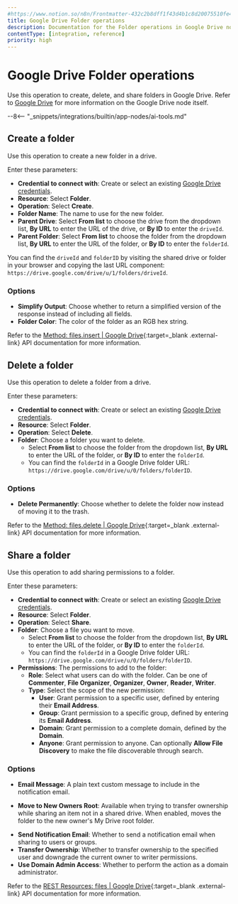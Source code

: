 ```yaml
---
#https://www.notion.so/n8n/Frontmatter-432c2b8dff1f43d4b1c8d20075510fe4
title: Google Drive Folder operations
description: Documentation for the Folder operations in Google Drive node in n8n, a workflow automation platform. Includes details of operations and configuration, and links to examples and credentials information.
contentType: [integration, reference]
priority: high
---
```


# Google Drive Folder operations

Use this operation to create, delete, and share folders in Google Drive. Refer to [Google Drive](/integrations/builtin/app-nodes/n8n-nodes-base.googledrive/index.md) for more information on the Google Drive node itself.

--8<-- "_snippets/integrations/builtin/app-nodes/ai-tools.md"

## Create a folder

Use this operation to create a new folder in a drive.

Enter these parameters:
- **Credential to connect with**: Create or select an existing [Google Drive credentials](/integrations/builtin/credentials/google/index.md).
- **Resource**: Select **Folder**.
- **Operation**: Select **Create**.
- **Folder Name**: The name to use for the new folder.
- **Parent Drive**: Select **From list** to choose the drive from the dropdown list, **By URL** to enter the URL of the drive, or **By ID** to enter the `driveId`. 
- **Parent Folder**: Select **From list** to choose the folder from the dropdown list, **By URL** to enter the URL of the folder, or **By ID** to enter the `folderId`. 

You can find the `driveId` and `folderID` by visiting the shared drive or folder in your browser and copying the last URL component: `https://drive.google.com/drive/u/1/folders/driveId`.

### Options

- **Simplify Output**: Choose whether to return a simplified version of the response instead of including all fields.
- **Folder Color**: The color of the folder as an RGB hex string.

Refer to the [Method: files.insert | Google Drive](https://developers.google.com/drive/api/reference/rest/v2/files/insert){:target=_blank .external-link} API documentation for more information.

## Delete a folder

Use this operation to delete a folder from a drive.

Enter these parameters:

- **Credential to connect with**: Create or select an existing [Google Drive credentials](/integrations/builtin/credentials/google/index.md).
- **Resource**: Select **Folder**.
- **Operation**: Select **Delete**.
- **Folder**: Choose a folder you want to delete. 
    - Select **From list** to choose the folder from the dropdown list, **By URL** to enter the URL of the folder, or **By ID** to enter the `folderId`. 
    - You can find the `folderId` in a Google Drive folder URL: `https://drive.google.com/drive/u/0/folders/folderID`.

### Options

- **Delete Permanently**: Choose whether to delete the folder now instead of moving it to the trash.

Refer to the [Method: files.delete | Google Drive](https://developers.google.com/drive/api/reference/rest/v2/files/delete){:target=_blank .external-link} API documentation for more information.

## Share a folder

Use this operation to add sharing permissions to a folder.

Enter these parameters:

- **Credential to connect with**: Create or select an existing [Google Drive credentials](/integrations/builtin/credentials/google/index.md).
- **Resource**: Select **Folder**.
- **Operation**: Select **Share**.
- **Folder**: Choose a file you want to move. 
    - Select **From list** to choose the folder from the dropdown list, **By URL** to enter the URL of the folder, or **By ID** to enter the `folderId`. 
    - You can find the `folderId` in a Google Drive folder URL: `https://drive.google.com/drive/u/0/folders/folderID`.
- **Permissions**: The permissions to add to the folder:
	- **Role**: Select what users can do with the folder. Can be one of **Commenter**, **File Organizer**, **Organizer**, **Owner**, **Reader**, **Writer**.
	- **Type**: Select the scope of the new permission:
		- **User**: Grant permission to a specific user, defined by entering their **Email Address**.
		- **Group**: Grant permission to a specific group, defined by entering its **Email Address**.
		- **Domain**: Grant permission to a complete domain, defined by the **Domain**.
		- **Anyone**: Grant permission to anyone. Can optionally **Allow File Discovery** to make the file discoverable through search.

### Options

- **Email Message**: A plain text custom message to include in the notification email.
<!-- vale from-microsoft.FirstPerson = NO -->
- **Move to New Owners Root**: Available when trying to transfer ownership while sharing an item not in a shared drive. When enabled, moves the folder to the new owner's My Drive root folder.
<!-- vale from-microsoft.FirstPerson = YES -->
- **Send Notification Email**: Whether to send a notification email when sharing to users or groups.
- **Transfer Ownership**: Whether to transfer ownership to the specified user and downgrade the current owner to writer permissions.
- **Use Domain Admin Access**: Whether to perform the action as a domain administrator.

Refer to the [REST Resources: files | Google Drive](https://developers.google.com/drive/api/reference/rest/v2/files){:target=_blank .external-link} API documentation for more information.
